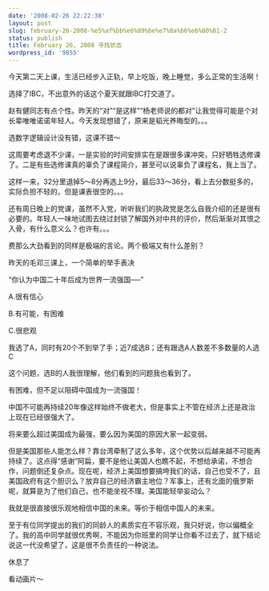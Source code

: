 ```yaml
---
date: '2008-02-26 22:22:38'
layout: post
slug: february-26-2008-%e5%af%bb%e6%89%be%e7%8a%b6%e6%80%81-2
status: publish
title: February 26, 2008 寻找状态
wordpress_id: '9855'
---
```





今天第二天上课，生活已经步入正轨，早上吃饭，晚上睡觉，多么正常的生活啊！




  





选择了IBC，不出意外的话这个夏天就跟IBC打交道了。




  





  





赵有健同志有点个性。昨天的“对”“是这样”“杨老师说的都对”让我觉得可能是个对长辈唯唯诺诺年轻人。今天发现想错了，原来是韬光养晦型的。。。




选数字逻辑设计没有错，这课不错～




  





  





  





这周要考虑退不少课，一是实验的时间安排实在是跟很多课冲突，只好牺牲选修课了。二是有些选修课真的辜负了课程简介，甚至可以说辜负了课程名，我上当了。




这样一来，32分里退掉5～8分再选上9分，最后33～36分，看上去分数挺多的，实际负担不轻的，但是课表很空的。。。




还有周日晚上的党课，虽然不入党，听听我们的执政党是怎么自我介绍的还是很有必要的。年轻人一味地试图去绕过封锁了解国外对中共的评价，然后渐渐对其恨之入骨，有什么意义么？也许有。。。




费那么大劲看到的同样是极端的言论。两个极端又有什么差别？




  





昨天的毛邓三课上，一个简单的举手表决




“你认为中国二十年后成为世界一流强国──”




A.很有信心




B.有可能，有困难




C.很悲观




我选了A，同时有20个不到举了手；近7成选B；还有跟选A人数差不多数量的人选C




  





这个问题，选B的人我很理解，他们看到的问题我也看到了。




有困难，但不足以阻碍中国成为一流强国！




  





  





中国不可能再持续20年像这样始终不做老大，但是事实上不管在经济上还是政治上现在已经很强大了。




  





将来要么超过美国成为最强，要么因为美国的原因大家一起变弱。




但是美国那些人能怎么样？靠台湾牵制了这么多年，这个优势以后越来越不可能再持续了。这点得“感谢”阿扁，要不是他让美国人也瞧不起，不想给承诺，不想合作，问题倒还复杂点。现在呢，经济上美国想要搞垮我们的话，自己也受不了，且美国政府有这个胆识么？放弃自己的经济霸主地位？军事上，还有北面的俄罗斯呢，就算是为了他们自己，也不能坐视不理。美国能轻举妄动么？




  





我就是很直接很乐观地相信中国的未来。等价于相信中国人的未来。




  





至于有位同学提出的我们的同龄人的素质实在不容乐观，我只好说，你以偏概全了。我的高中同学就很优秀啊，不能因为你班里的同学让你看不过去了，就下结论说这一代没希望了，这是很不负责任的一种说法。




  





休息了




看动画片～
